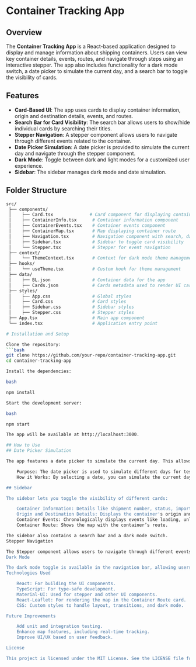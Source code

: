 # Container Tracking App

## Overview

The **Container Tracking App** is a React-based application designed to display and manage information about shipping containers. Users can view key container details, events, routes, and navigate through steps using an interactive stepper. The app also includes functionality for a dark mode switch, a date picker to simulate the current day, and a search bar to toggle the visibility of cards.

## Features

- **Card-Based UI**: The app uses cards to display container information, origin and destination details, events, and routes.
- **Search Bar for Card Visibility**: The search bar allows users to show/hide individual cards by searching their titles.
- **Stepper Navigation**: A stepper component allows users to navigate through different events related to the container.
- **Date Picker Simulation**: A date picker is provided to simulate the current day and navigate through the stepper component.
- **Dark Mode**: Toggle between dark and light modes for a customized user experience.
- **Sidebar**: The sidebar manages dark mode and date simulation.

## Folder Structure

```bash
src/
 ├── components/
 │    ├── Card.tsx              # Card component for displaying container information
 │    ├── ContainerInfo.tsx      # Container information component
 │    ├── ContainerEvents.tsx    # Container events component
 │    ├── ContainerMap.tsx       # Map displaying container route
 │    ├── Navigation.tsx         # Navigation component with search, dark mode, and date picker
 │    ├── Sidebar.tsx            # Sidebar to toggle card visibility
 │    └── Stepper.tsx            # Stepper for event navigation
 ├── context/
 │    └── ThemeContext.tsx       # Context for dark mode theme management
 ├── hooks/
 │    └── useTheme.tsx           # Custom hook for theme management
 ├── data/
 │    ├── BL.json                # Container data for the app
 │    ├── Cards.json             # Cards metadata used to render UI cards
 ├── styles/
 │    ├── App.css                # Global styles
 │    ├── Card.css               # Card styles
 │    ├── Sidebar.css            # Sidebar styles
 │    ├── Stepper.css            # Stepper styles
 ├── App.tsx                     # Main app component
 └── index.tsx                   # Application entry point

# Installation and Setup

Clone the repository:
```bash
git clone https://github.com/your-repo/container-tracking-app.git
cd container-tracking-app

Install the dependencies:

bash

npm install

Start the development server:

bash

npm start

The app will be available at http://localhost:3000.

## How to Use
## Date Picker Simulation

The app features a date picker to simulate the current day. This allows you to navigate through the Stepper component, which shows container events chronologically.

    Purpose: The date picker is used to simulate different days for testing the stepper navigation.
    How it Works: By selecting a date, you can simulate the current day and navigate between events in the container's lifecycle via the stepper.

## Sidebar

The sidebar lets you toggle the visibility of different cards:

    Container Information: Details like shipment number, status, importer, and invoice amount.
    Origin and Destination Details: Displays the container's origin and destination information.
    Container Events: Chronologically displays events like loading, unloading, etc.
    Container Route: Shows the map with the container’s route.

The sidebar also contains a search bar and a dark mode switch.
Stepper Navigation

The Stepper component allows users to navigate through different events of the container. It visually represents the container's progress through different stages, and the current day (set using the date picker) determines which steps are accessible.
Dark Mode

The dark mode toggle is available in the navigation bar, allowing users to switch between light and dark themes.
Technologies Used

    React: For building the UI components.
    TypeScript: For type-safe development.
    Material-UI: Used for stepper and other UI components.
    React-Leaflet: For rendering the map in the Container Route card.
    CSS: Custom styles to handle layout, transitions, and dark mode.

Future Improvements

    Add unit and integration testing.
    Enhance map features, including real-time tracking.
    Improve UI/UX based on user feedback.

License

This project is licensed under the MIT License. See the LICENSE file for details.
